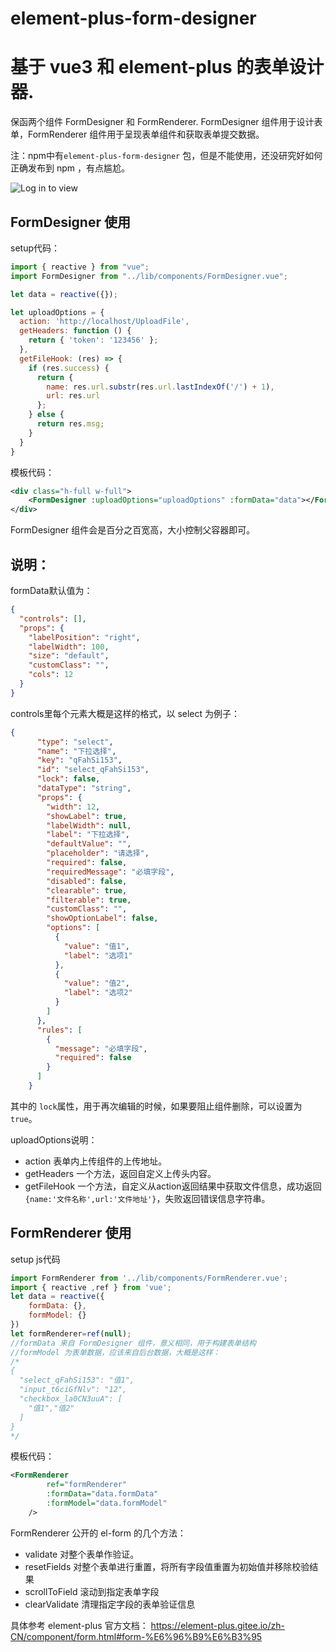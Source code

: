 # element-plus-form-designer
# 基于 vue3 和 element-plus 的表单设计器.

保函两个组件 FormDesigner 和 FormRenderer.
FormDesigner 组件用于设计表单，FormRenderer 组件用于呈现表单组件和获取表单提交数据。



注：npm中有```element-plus-form-designer``` 包，但是不能使用，还没研究好如何正确发布到 npm ，有点尴尬。

![Log in to view](https://gitee.com/loogn/element-plus-form-designer/raw/master/preview.jpg "preview.jpg")


## FormDesigner 使用

setup代码： 
```js
import { reactive } from "vue";
import FormDesigner from "../lib/components/FormDesigner.vue";

let data = reactive({});

let uploadOptions = {
  action: 'http://localhost/UploadFile',
  getHeaders: function () {
    return { 'token': '123456' };
  },
  getFileHook: (res) => {
    if (res.success) {
      return {
        name: res.url.substr(res.url.lastIndexOf('/') + 1),
        url: res.url
      };
    } else {
      return res.msg;
    }
  }
}
```
模板代码：
```xml
<div class="h-full w-full">
    <FormDesigner :uploadOptions="uploadOptions" :formData="data"></FormDesigner>
</div>
```

FormDesigner 组件会是百分之百宽高，大小控制父容器即可。

## 说明：

formData默认值为：
```json
{
  "controls": [],
  "props": {
    "labelPosition": "right",
    "labelWidth": 100,
    "size": "default",
    "customClass": "",
    "cols": 12
  }
}
```
controls里每个元素大概是这样的格式，以 select 为例子：
```json
{
      "type": "select",
      "name": "下拉选择",
      "key": "qFahSi153",
      "id": "select_qFahSi153",
      "lock": false,
      "dataType": "string",
      "props": {
        "width": 12,
        "showLabel": true,
        "labelWidth": null,
        "label": "下拉选择",
        "defaultValue": "",
        "placeholder": "请选择",
        "required": false,
        "requiredMessage": "必填字段",
        "disabled": false,
        "clearable": true,
        "filterable": true,
        "customClass": "",
        "showOptionLabel": false,
        "options": [
          {
            "value": "值1",
            "label": "选项1"
          },
          {
            "value": "值2",
            "label": "选项2"
          }
        ]
      },
      "rules": [
        {
          "message": "必填字段",
          "required": false
        }
      ]
    }
```

其中的 ```lock```属性，用于再次编辑的时候，如果要阻止组件删除，可以设置为```true```。

uploadOptions说明：
- action 表单内上传组件的上传地址。
- getHeaders 一个方法，返回自定义上传头内容。
- getFileHook 一个方法，自定义从action返回结果中获取文件信息，成功返回  ```{name:'文件名称',url:'文件地址'}```，失败返回错误信息字符串。  




## FormRenderer 使用

setup js代码
```js
import FormRenderer from '../lib/components/FormRenderer.vue';
import { reactive ,ref } from 'vue';
let data = reactive({
    formData: {},
    formModel: {}
})
let formRenderer=ref(null);
//formData 来自 FormDesigner 组件，意义相同，用于构建表单结构
//formModel 为表单数据，应该来自后台数据，大概是这样：
/*
{
  "select_qFahSi153": "值1",
  "input_t6ciGfNlv": "12",
  "checkbox_la0CN3uuA": [
    "值1","值2"
  ]
}
*/

```

模板代码：
```xml
<FormRenderer
        ref="formRenderer"
        :formData="data.formData"
        :formModel="data.formModel"
    />
```

FormRenderer 公开的 el-form 的几个方法：
- validate  对整个表单作验证。 
- resetFields   对整个表单进行重置，将所有字段值重置为初始值并移除校验结果
- scrollToField  滚动到指定表单字段
- clearValidate   清理指定字段的表单验证信息

具体参考 element-plus 官方文档： https://element-plus.gitee.io/zh-CN/component/form.html#form-%E6%96%B9%E6%B3%95


